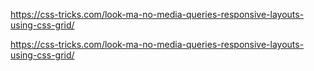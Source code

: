 https://css-tricks.com/look-ma-no-media-queries-responsive-layouts-using-css-grid/

https://css-tricks.com/look-ma-no-media-queries-responsive-layouts-using-css-grid/

